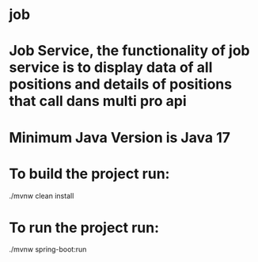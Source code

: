 # job

# Job Service, the functionality of job service is to display data of all positions and details of positions that call dans multi pro api
# Minimum Java Version is Java 17
# To build the project run:
  ./mvnw clean install
# To run the project run:
  ./mvnw spring-boot:run
